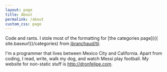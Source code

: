 ```yaml
---
layout: page
title: About
permalink: /about
custom_css: page
---
```


Code and rants. I stole most of the formatting for [the categories page]({{ site.baseurl}}/categories) from [jbranchaud/til](https://github.com/jbranchaud/til).

I'm a programmer that lives between Mexico City and California. Apart from coding, I read, write, walk my dog, and watch Messi play football. My website for non-static stuff is <http://dronfelipe.com>.
